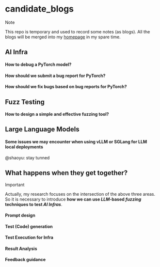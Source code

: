 # candidate_blogs
> [!NOTE]
> 
> This repo is temporary and used to record some notes (as blogs). All the blogs will be merged into my [homepage](https://shaoyuyoung.github.io/) in my spare time.

## AI Infra
#### How to debug a PyTorch model?

#### How should we submit a bug report for PyTorch?

#### How should we fix bugs based on bug reports for PyTorch?

## Fuzz Testing

#### How to design a simple and effective fuzzing tool?


## Large Language Models

#### Some issues we may encounter when using vLLM or SGLang for LLM local deployments
@shaoyu: stay tunned



## What happens when they get together?
> [!IMPORTANT]
> 
> Actually, my research focuses on the intersection of the above three areas. So it is necessary to introduce **how we can use *LLM*-based *fuzzing* techniques to test *AI Infras***.
>

#### Prompt design
#### Test (Code) generation
#### Test Execution for Infra
#### Result Analysis
#### Feedback guidance
